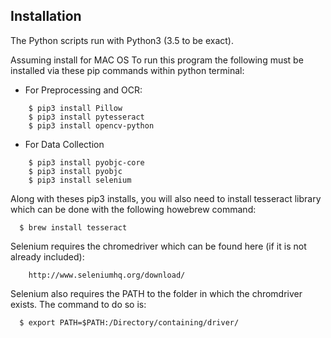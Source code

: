 ## Installation
  The Python scripts run with Python3 (3.5 to be exact).

  
  Assuming install for MAC OS
  To run this program the following must be installed via these pip commands within python terminal:
  * For Preprocessing and OCR:
  
```
    $ pip3 install Pillow
    $ pip3 install pytesseract
    $ pip3 install opencv-python
```
  * For Data Collection
```
    $ pip3 install pyobjc-core
    $ pip3 install pyobjc
    $ pip3 install selenium
```
  Along with theses pip3 installs, you will also need to install tesseract library which can be done with the following howebrew command:
```
  $ brew install tesseract
```
  Selenium requires the chromedriver which can be found here (if it is not already included): 
```
    http://www.seleniumhq.org/download/    
```
  Selenium also requires the PATH to the folder in which the chromdriver exists. The command to do so is:
```
  $ export PATH=$PATH:/Directory/containing/driver/
```